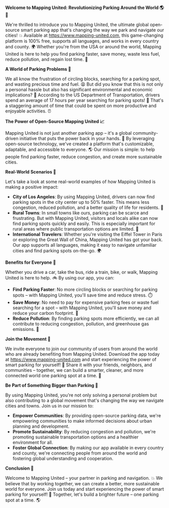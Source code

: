 **Welcome to Mapping United: Revolutionizing Parking Around the World 🌎🚗**

We're thrilled to introduce you to Mapping United, the ultimate global open-source smart parking app that's changing the way we park and navigate our cities! 💥 Available at https://www.mapping-united.com, this game-changing platform is 100% free, supports all languages, and works in every country and county. 🌍 Whether you're from the USA or around the world, Mapping United is here to help you find parking faster, save money, waste less fuel, reduce pollution, and regain lost time. 💪

**A World of Parking Problems 🚨**

We all know the frustration of circling blocks, searching for a parking spot, and wasting precious time and fuel. 😩 But did you know that this is not only a personal hassle but also has significant environmental and economic implications? 🌟 According to the US Department of Transportation, drivers spend an average of 17 hours per year searching for parking spots! 🤯 That's a staggering amount of time that could be spent on more productive and enjoyable activities. ⏰

**The Power of Open-Source Mapping United 📈**

Mapping United is not just another parking app – it's a global community-driven initiative that puts the power back in your hands. 🌟 By leveraging open-source technology, we've created a platform that's customizable, adaptable, and accessible to everyone. 🌎 Our mission is simple: to help people find parking faster, reduce congestion, and create more sustainable cities.

**Real-World Scenarios 🌃**

Let's take a look at some real-world examples of how Mapping United is making a positive impact:

* **City of Los Angeles**: By using Mapping United, drivers can now find parking spots in the city center up to 50% faster. This means less congestion, reduced pollution, and a better quality of life for residents. 🌴
* **Rural Towns**: In small towns like ours, parking can be scarce and frustrating. But with Mapping United, visitors and locals alike can now find parking spots quickly and easily. This is especially important for rural areas where public transportation options are limited. 🚂
* **International Travelers**: Whether you're visiting the Eiffel Tower in Paris or exploring the Great Wall of China, Mapping United has got your back. Our app supports all languages, making it easy to navigate unfamiliar cities and find parking spots on-the-go. 🌍

**Benefits for Everyone 🤝**

Whether you drive a car, take the bus, ride a train, bike, or walk, Mapping United is here to help. 🚲 By using our app, you can:

* **Find Parking Faster**: No more circling blocks or searching for parking spots – with Mapping United, you'll save time and reduce stress. ⏱️
* **Save Money**: No need to pay for expensive parking fees or waste fuel searching for a spot – with Mapping United, you'll save money and reduce your carbon footprint. 💸
* **Reduce Pollution**: By finding parking spots more efficiently, we can all contribute to reducing congestion, pollution, and greenhouse gas emissions. 🌿

**Join the Movement 🚀**

We invite everyone to join our community of users from around the world who are already benefiting from Mapping United. Download the app today at https://www.mapping-united.com and start experiencing the power of smart parking for yourself! 📲 Share it with your friends, neighbors, and communities – together, we can build a smarter, cleaner, and more connected world one parking spot at a time. 🌟

**Be Part of Something Bigger than Parking 🤝**

By using Mapping United, you're not only solving a personal problem but also contributing to a global movement that's changing the way we navigate cities and towns. Join us in our mission to:

* **Empower Communities**: By providing open-source parking data, we're empowering communities to make informed decisions about urban planning and development.
* **Promote Sustainability**: By reducing congestion and pollution, we're promoting sustainable transportation options and a healthier environment for all.
* **Foster Global Connection**: By making our app available in every country and county, we're connecting people from around the world and fostering global understanding and cooperation.

**Conclusion 🌟**

Welcome to Mapping United – your partner in parking and navigation. 💥 We believe that by working together, we can create a better, more sustainable world for everyone. Join us today and start experiencing the power of smart parking for yourself! 📲 Together, let's build a brighter future – one parking spot at a time. 🌎